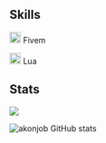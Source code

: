 ## Skills

<img width="20" src="https://img.icons8.com/color/512/fivem.png" /> Fivem

<img width="20" src="https://upload.wikimedia.org/wikipedia/commons/c/cf/Lua-Logo.svg" /> Lua


## Stats

![](https://komarev.com/ghpvc/?username=akonjob&color=blueviolet)

![akonjob GitHub stats](https://github-readme-stats.vercel.app/api?username=akonjob&show_icons=true&theme=midnight-purple&count_private=true)
